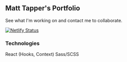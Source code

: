 ## Matt Tapper's Portfolio

See what I'm working on and contact me to collaborate.

[![Netlify Status](https://api.netlify.com/api/v1/badges/f080a691-f21e-450c-8a09-93d2cb62df70/deploy-status)](https://app.netlify.com/sites/bytapper/deploys)

### Technologies

React (Hooks, Context)
Sass/SCSS



